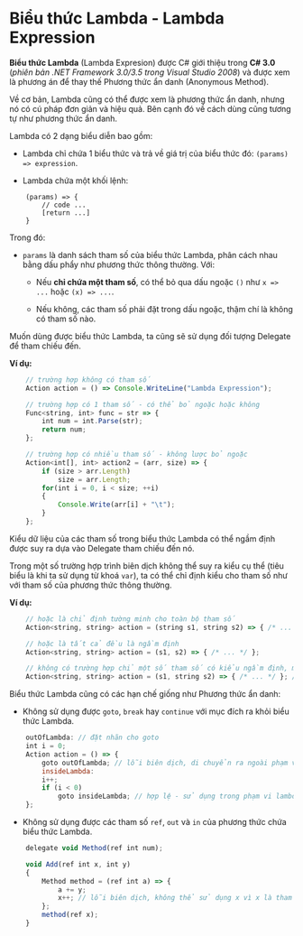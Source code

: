# Biểu thức Lambda - Lambda Expression

**Biểu thức Lambda** (Lambda Expresion) được C# giới thiệu trong **C# 3.0** (_phiên bản .NET Framework 3.0/3.5 trong Visual Studio 2008_) và được xem là phương án để thay thế Phương thức ẩn danh (Anonymous Method).

Về cơ bản, Lambda cũng có thể được xem là phương thức ẩn danh, nhưng nó có cú pháp đơn giản và hiệu quả. Bên cạnh đó về cách dùng cũng tương tự như phương thức ẩn danh.

Lambda có 2 dạng biểu diễn bao gồm: 

* Lambda chỉ chứa 1 biểu thức và trả về giá trị của biểu thức đó: `(params) => expression`.

* Lambda chứa một khối lệnh:

```
    (params) => {
        // code ...
        [return ...]
    }
```

Trong đó:

* `params` là danh sách tham số của biểu thức Lambda, phân cách nhau bằng dấu phẩy như phương thức thông thường. Với:

    * Nếu **chỉ chứa một tham số**, có thể bỏ qua dấu ngoặc `()` như `x => ...` hoặc `(x) => ...`.
 
    * Nếu không, các tham số phải đặt trong dấu ngoặc, thậm chí là không có tham số nào.

Muốn dùng được biểu thức Lambda, ta cũng sẽ sử dụng đối tượng Delegate để tham chiếu đến.

**Ví dụ:**

```js
    // trường hợp không có tham số
    Action action = () => Console.WriteLine("Lambda Expression");

    // trường hợp có 1 tham số - có thể bỏ ngoặc hoặc không
    Func<string, int> func = str => {
        int num = int.Parse(str);
        return num;
    };

    // trường hợp có nhiều tham số - không lược bỏ ngoặc
    Action<int[], int> action2 = (arr, size) => {
        if (size > arr.Length)
            size = arr.Length;
        for(int i = 0, i < size; ++i)
        {
            Console.Write(arr[i] + "\t");
        }
    };
```

Kiểu dữ liệu của các tham số trong biểu thức Lambda có thể ngầm định được suy ra dựa vào Delegate tham chiếu đến nó. 

Trong một số trường hợp trình biên dịch không thể suy ra kiểu cụ thể (tiêu biểu là khi ta sử dụng từ khoá `var`), ta có thể chỉ định kiểu cho tham số như với tham số của phương thức thông thường.

**Ví dụ:**

```js
    // hoặc là chỉ định tường minh cho toàn bộ tham số
    Action<string, string> action = (string s1, string s2) => { /* ... */ };

    // hoặc là tất cả đều là ngầm định
    Action<string, string> action = (s1, s2) => { /* ... */ };

    // không có trường hợp chỉ một số tham số có kiểu ngầm định, một số khác lại tường minh
    Action<string, string> action = (s1, string s2) => { /* ... */ }; // lỗi biên dịch
```

Biểu thức Lambda cũng có các hạn chế giống như Phương thức ẩn danh:

* Không sử dụng được `goto`, `break` hay `continue` với mục đích ra khỏi biểu thức Lambda.

```js
    outOfLambda: // đặt nhãn cho goto
    int i = 0;
    Action action = () => {
        goto outOfLambda; // lỗi biên dịch, di chuyển ra ngoài phạm vi lambda
        insideLambda:
        i++;
        if (i < 0)
            goto insideLambda; // hợp lệ - sử dụng trong phạm vi lambda
    };
```

* Không sử dụng được các tham số `ref`, `out` và `in` của phương thức chứa biểu thức Lambda.

```js
    delegate void Method(ref int num);

    void Add(ref int x, int y)
    {
        Method method = (ref int a) => {
            a += y;
            x++; // lỗi biên dịch, không thể sử dụng x vì x là tham số ref của phương thức chính
        };
        method(ref x);
    }
```

